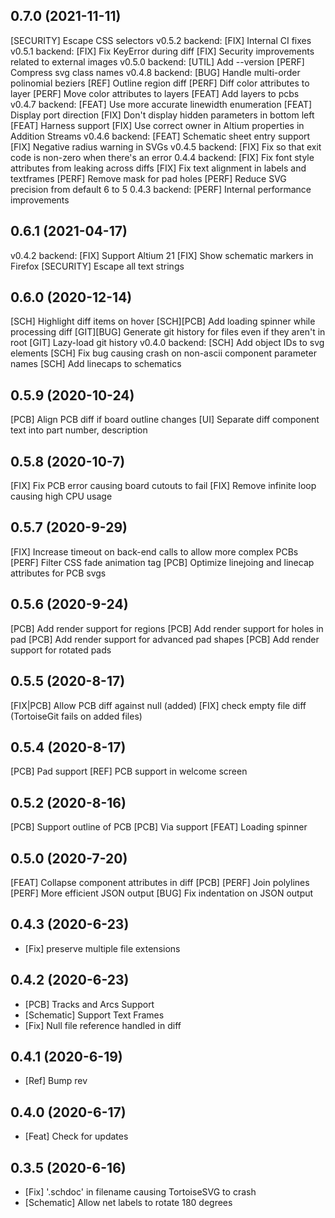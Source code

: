 ## 0.7.0 (2021-11-11)
[SECURITY] Escape CSS selectors
v0.5.2 backend:
[FIX] Internal CI fixes
v0.5.1 backend:
[FIX] Fix KeyError during diff
[FIX] Security improvements related to external images
v0.5.0 backend:
[UTIL] Add --version
[PERF] Compress svg class names
v0.4.8 backend:
[BUG] Handle multi-order polinomial beziers
[REF] Outline region diff
[PERF] Diff color attributes to layer
[PERF] Move color attributes to layers
[FEAT] Add layers to pcbs
v0.4.7 backend:
[FEAT] Use more accurate linewidth enumeration
[FEAT] Display port direction
[FIX] Don't display hidden parameters in bottom left
[FEAT] Harness support
[FIX] Use correct owner in Altium properties in Addition Streams
v0.4.6 backend:
[FEAT] Schematic sheet entry support
[FIX] Negative radius warning in SVGs
v0.4.5 backend:
[FIX] Fix so that exit code is non-zero when there's an error
0.4.4 backend:
[FIX] Fix font style attributes from leaking across diffs
[FIX] Fix text alignment in labels and textframes
[PERF] Remove mask for pad holes
[PERF] Reduce SVG precision from default 6 to 5
0.4.3 backend:
[PERF] Internal performance improvements

## 0.6.1 (2021-04-17)
v0.4.2 backend:
[FIX] Support Altium 21
[FIX] Show schematic markers in Firefox
[SECURITY] Escape all text strings

## 0.6.0 (2020-12-14)
[SCH] Highlight diff items on hover
[SCH][PCB] Add loading spinner while processing diff
[GIT][BUG] Generate git history for files even if they aren't in root
[GIT] Lazy-load git history
v0.4.0 backend:
[SCH] Add object IDs to svg elements
[SCH] Fix bug causing crash on non-ascii component parameter names
[SCH] Add linecaps to schematics

## 0.5.9 (2020-10-24)
[PCB] Align PCB diff if board outline changes
[UI] Separate diff component text into part number, description

## 0.5.8 (2020-10-7)
[FIX] Fix PCB error causing board cutouts to fail
[FIX] Remove infinite loop causing high CPU usage

## 0.5.7 (2020-9-29)
[FIX] Increase timeout on back-end calls to allow more complex PCBs
[PERF] Filter CSS fade animation tag
[PCB] Optimize linejoing and linecap attributes for PCB svgs

## 0.5.6 (2020-9-24)
[PCB] Add render support for regions
[PCB] Add render support for holes in pad
[PCB] Add render support for advanced pad shapes
[PCB] Add render support for rotated pads

## 0.5.5 (2020-8-17)
[FIX|PCB] Allow PCB diff against null (added)
[FIX] check empty file diff (TortoiseGit fails on added files)

## 0.5.4 (2020-8-17)
[PCB] Pad support
[REF] PCB support in welcome screen

## 0.5.2 (2020-8-16)
[PCB] Support outline of PCB
[PCB] Via support
[FEAT] Loading spinner

## 0.5.0 (2020-7-20)
[FEAT] Collapse component attributes in diff
[PCB] [PERF] Join polylines
[PERF] More efficient JSON output
[BUG] Fix indentation on JSON output

## 0.4.3 (2020-6-23)

* [Fix] preserve multiple file extensions

## 0.4.2 (2020-6-23)

* [PCB] Tracks and Arcs Support
* [Schematic] Support Text Frames
* [Fix] Null file reference handled in diff

## 0.4.1 (2020-6-19)

* [Ref] Bump rev

## 0.4.0 (2020-6-17)

* [Feat] Check for updates

## 0.3.5 (2020-6-16)

* [Fix] '.schdoc' in filename causing TortoiseSVG to crash
* [Schematic] Allow net labels to rotate 180 degrees
